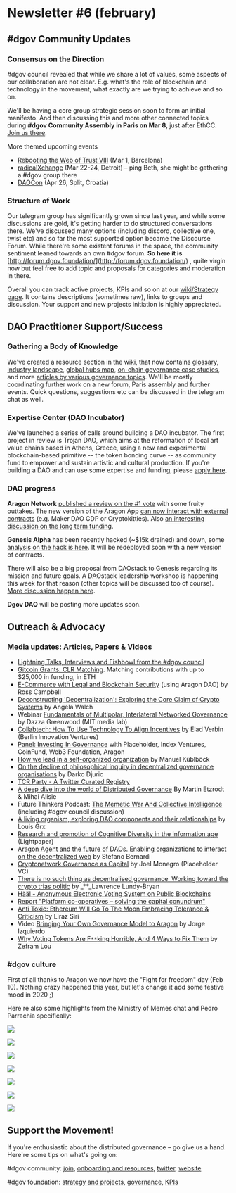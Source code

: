 # Newsletter \#6 \(february\)

## \#dgov Community Updates

### Consensus on the Direction

\#dgov council revealed that while we share a lot of values, some aspects of our collaboration are not clear. E.g. what's the role of blockchain and technology in the movement, what exactly are we trying to achieve and so on.

We'll be having a core group strategic session soon to form an initial manifesto. And then discussing this and more other connected topics during **\#dgov Community Assembly in Paris on Mar 8**, just after EthCC. [Join us there](https://dgovfoundation.typeform.com/to/b0nVmw).

More themed upcoming events

* [Rebooting the Web of Trust VIII](https://www.eventbrite.com/e/rebooting-the-web-of-trust-viii-spring-2019-barcelona-tickets-54843077120) \(Mar 1, Barcelona\)
* [radicalXchange](https://radicalxchange.org/) \(Mar 22-24, Detroit\) – ping Beth, she might be gathering a \#dgov group there
* [DAOCon](https://daocon.io/) \(Apr 26, Split, Croatia\)

### Structure of Work

Our telegram group has significantly grown since last year, and while some discussions are gold, it's getting harder to do structured conversations there. We've discussed many options \(including discord, collective one, twist etc\) and so far the most supported option became the Discourse Forum. While there're some existent forums in the space, the community sentiment leaned towards an own \#dgov forum. **So here it is** [http://forum.dgov.foundation/](http://forum.dgov.foundation/) , quite virgin now but feel free to add topic and proposals for categories and moderation in there.

Overall you can track active projects, KPIs and so on at our [wiki/Strategy page](https://wiki.dgov.foundation/org/dgov-collaboration-strategy). It contains descriptions \(sometimes raw\), links to groups and discussion. Your support and new projects initiation is highly appreciated.

## DAO Practitioner Support/Success

### Gathering a Body of Knowledge

We've created a resource section in the wiki, that now contains [glossary](https://wiki.dgov.foundation/resources/glossary), [industry landscape](https://wiki.dgov.foundation/resources/dgov-industry-landscape), [global hubs map](https://wiki.dgov.foundation/resources/map-of-the-industry-landscape), [on-chain governance case studies](https://wiki.dgov.foundation/resources/protocol-governance-case-studies), and more [articles by various governance topics](https://wiki.dgov.foundation/resources/articles-by-topic-1). We'll be mostly coordinating further work on a new forum, Paris assembly and further events. Quick questions, suggestions etc can be discussed in the telegram chat as well.

### Expertise Center \(DAO Incubator\)

We've launched a series of calls around building a DAO incubator. The first project in review is Trojan DAO, which aims at the reformation of local art value chains based in Athens, Greece, using a new and experimental blockchain-based primitive -- the token bonding curve -- as community fund to empower and sustain artistic and cultural production. If you're building a DAO and can use some expertise and funding, please [apply here](https://daoincubator.org/).

### DAO progress

**Aragon Network** [published a review on the \#1 vote](https://blog.aragon.one/aragon-network-vote-1-review/) with some fruity outtakes. The new version of the Aragon App [can now interact with external contracts](https://tokeneconomy.co/aragon-agent-and-the-future-of-daos-ac27d831e22e) \(e.g. Maker DAO CDP or Cryptokitties\). Also [an interesting discussion on the long term funding](https://forum.aragon.org/t/long-term-funding-of-aragon/547/2?u=luis).

**Genesis Alpha** has been recently hacked \(~$15k drained\) and down, some [analysis on the hack is here](https://medium.com/daostack/a-technical-analysis-of-the-genesis-alpha-hack-f8e34433c14b). It will be redeployed soon with a new version of contracts.

There will also be a big proposal from DAOstack to Genesis regarding its mission and future goals. A DAOstack leadership workshop is happening this week for that reason \(other topics will be discussed too of course\). [More discussion happen here](https://daotalk.org/t/genesis-beta-what-do-we-want-to-be/388).

**Dgov DAO** will be posting more updates soon.

## Outreach & Advocacy

### Media updates: Articles, Papers & Videos

* [Lightning Talks, Interviews and Fishbowl from the \#dgov council](https://www.youtube.com/watch?v=qTHHZN6bhlQ&list=PLDj0XyKkeYnfKo_yGij3ciK8lI9f3_VhL)
* [Gitcoin Grants: CLR Matching](https://medium.com/gitcoin/gitcoin-grants-clr-matching-ecbc87b10038). Matching contributions with up to $25,000 in funding, in ETH
* [E-Commerce with Legal and Blockchain Security](https://blog.goodaudience.com/e-commerce-with-legal-and-blockchain-security-6f2ba6c244a3) \(using Aragon DAO\) by Ross Campbell
* [Deconstructing 'Decentralization': Exploring the Core Claim of Crypto Systems](https://papers.ssrn.com/sol3/papers.cfm?abstract_id=3326244) by Angela Walch
* Webinar [Fundamentals of Multipolar, Interlateral Networked Governance](https://www.youtube.com/watch?v=RhbEun33xrQ&feature=youtu.be) by Dazza Greenwood \(MIT media lab\)
* [Collabtech: How To Use Technology To Align Incentives](https://www.youtube.com/watch?v=m2LMwOfBDq8) by Elad Verbin \(Berlin Innovation Ventures\)
* [Panel: Investing In Governance](https://www.youtube.com/watch?v=JhwY1svuOLo) with Placeholder, Index Ventures, CoinFund, Web3 Foundation, Aragon
* [How we lead in a self-organized organization](https://medium.com/the-caring-network-company/how-we-lead-bea339e597f3) by Manuel Küblböck
* [On the decline of philosophical inquiry in decentralized governance organisations](https://medium.com/@darkothroned/on-the-decline-of-philosophical-inquiry-in-decentralized-governance-organisations-709b7f21bc58) by Darko Djuric
* [TCR Party - A Twitter Curated Registry](https://www.reddit.com/r/ethereum/comments/an3ud1/tcr_party_a_twitter_curated_registry/)
* [A deep dive into the world of Distributed Governance](https://akasha.org/blog/2019/02/08/distributed-governance) By Martin Etzrodt & Mihai Alisie
* Future Thinkers Podcast: [The Memetic War And Collective Intelligence](https://futurethinkers.org/collective-intelligence-and-meme-tribes/) \(including \#dgov council discussion\)
* [A living organism, exploring DAO components and their relationships](https://medium.com/@LuigiGrx/a-living-organism-exploring-dao-components-and-their-relationships-cb2ed890def0) by Louis Grx
* [Research and promotion of Cognitive Diversity in the information age](http://cognitive-diversity.org/lightpaper.pdf) \(Lightpaper\)
* [Aragon Agent and the future of DAOs. Enabling organizations to interact on the decentralized web](https://tokeneconomy.co/aragon-agent-and-the-future-of-daos-ac27d831e22e) by Stefano Bernardi
* [Cryptonetwork Governance as Capital](https://www.placeholder.vc/blog/2019/2/19/cryptonetwork-governance-as-capital) by Joel Monegro \(Placeholder VC\)
* [There is no such thing as decentralised governance. Working toward the crypto trias politic](https://medium.com/outlier-ventures-io/there-is-no-such-thing-as-decentralised-governance-3b31a65a3dff) by _\*\*_Lawrence Lundy-Bryan
* [Hääl - Anonymous Electronic Voting System on Public Blockchains](https://github.com/eddieoz/haal)
* [Report "Platform co-operatives – solving the capital conundrum"](https://media.nesta.org.uk/documents/Nesta_Platform_Report_AW_v4_3.pdf)
* [Anti Toxic: Ethereum Will Go To The Moon Embracing Tolerance & Criticism](https://medium.com/tabookey/anti-toxic-ethereum-will-go-to-the-moon-embracing-tolerance-criticism-2871a61f7ef8) by Liraz Siri
* Video [Bringing Your Own Governance Model to Aragon](https://www.youtube.com/watch?v=gEcaPRkcfR8&feature=youtu.be) by Jorge Izquierdo
* [Why Voting Tokens Are F`**`king Horrible, And 4 Ways to Fix Them](https://www.zeframlou.com/2019/02/why-voting-tokens-are-fking-horrible.html) by Zefram Lou

### \#dgov culture

First of all thanks to Aragon we now have the "Fight for freedom" day \(Feb 10\). Nothing crazy happened this year, but let's change it add some festive mood in 2020 ;\)

Here're also some highlights from the Ministry of Memes chat and Pedro Parrachia specifically:

![](../.gitbook/assets/image%20%2841%29.png)

![](../.gitbook/assets/image%20%2823%29.png)

![](../.gitbook/assets/image%20%2826%29.png)

![](../.gitbook/assets/image%20%2835%29.png)

![](../.gitbook/assets/image%20%2818%29.png)

![](../.gitbook/assets/image%20%2842%29.png)

![](../.gitbook/assets/image%20%2843%29.png)

## Support the Movement!  <a id="DgovCompilation#3October2018-Events"></a>

If you're enthusiastic about the distributed governance – go give us a hand. Here're some tips on what's going on:

\#dgov community: [join](https://dgov.foundation/#join), [onboarding and resources](../), [twitter](https://twitter.com/dgovearth), [website](http://dgov.foundation)

\#dgov foundation: [strategy and projects](), [governance](../foundation/strategy/), [KPIs](https://docs.google.com/spreadsheets/d/1B0XGN2uMeStBHcOcr0VySbSzYz_V67zmKCjJ-NBwvNU/edit#gid=590065571)

